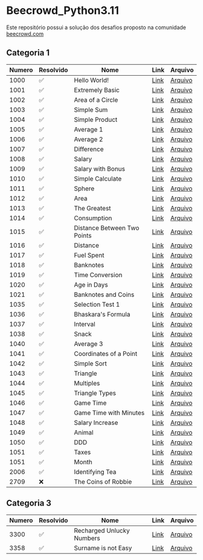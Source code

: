 # Beecrowd_Python3.11

  Este repositório possui a solução dos desafios proposto na comunidade [beecrowd.com](https://www.beecrowd.com.br/judge/en)

## Categoria 1

| Numero | Resolvido | Nome | Link | Arquivo |
|--------|-----------|------|------|---------|
| 1000 | :white_check_mark: | Hello World! | [Link](https://www.beecrowd.com.br/judge/en/problems/view/1000) | [Arquivo](categoria_1/1000.py) |
| 1001 | :white_check_mark: | Extremely Basic | [Link](https://www.beecrowd.com.br/judge/en/problems/view/1001) | [Arquivo](categoria_1/1001.py) |
| 1002 | :white_check_mark: | Area of a Circle | [Link](https://www.beecrowd.com.br/judge/en/problems/view/1002) | [Arquivo](categoria_1/1002.py) |
| 1003 | :white_check_mark: | Simple Sum | [Link](https://www.beecrowd.com.br/judge/en/problems/view/1003) | [Arquivo](categoria_1/1003.py) |
| 1004 | :white_check_mark: | Simple Product | [Link](https://www.beecrowd.com.br/judge/en/problems/view/1004) | [Arquivo](categoria_1/1004.py) |
| 1005 | :white_check_mark: | Average 1 | [Link](https://www.beecrowd.com.br/judge/en/problems/view/1005) | [Arquivo](categoria_1/1005.py) |
| 1006 | :white_check_mark: | Average 2 | [Link](https://www.beecrowd.com.br/judge/en/problems/view/1006) | [Arquivo](categoria_1/1006.py) |
| 1007 | :white_check_mark: | Difference | [Link](https://www.beecrowd.com.br/judge/en/problems/view/1007) | [Arquivo](categoria_1/1007.py) |
| 1008 | :white_check_mark: | Salary | [Link](https://www.beecrowd.com.br/judge/en/problems/view/1008) | [Arquivo](categoria_1/1008py) |
| 1009 | :white_check_mark: | Salary with Bonus | [Link](https://www.beecrowd.com.br/judge/en/problems/view/1009) | [Arquivo](categoria_1/1009.py) |
| 1010 | :white_check_mark: | Simple Calculate | [Link](https://www.beecrowd.com.br/judge/en/problems/view/1010) | [Arquivo](categoria_1/1010.py) |
| 1011 | :white_check_mark: | Sphere | [Link](https://www.beecrowd.com.br/judge/en/problems/view/1011) | [Arquivo](categoria_1/1011.py) |
| 1012 | :white_check_mark: | Area | [Link](https://www.beecrowd.com.br/judge/en/problems/view/1012) | [Arquivo](categoria_1/1012.py) |
| 1013 | :white_check_mark: | The Greatest | [Link](https://www.beecrowd.com.br/judge/en/problems/view/1013) | [Arquivo](categoria_1/1013.py) |
| 1014 | :white_check_mark: | Consumption | [Link](https://www.beecrowd.com.br/judge/en/problems/view/1014) | [Arquivo](categoria_1/1014.py) |
| 1015 | :white_check_mark: | Distance Between Two Points | [Link](https://www.beecrowd.com.br/judge/en/problems/view/1015) | [Arquivo](categoria_1/1015.py) |
| 1016 | :white_check_mark: | Distance | [Link](https://www.beecrowd.com.br/judge/en/problems/view/1016) | [Arquivo](categoria_1/1016.py) |
| 1017 | :white_check_mark: | Fuel Spent | [Link](https://www.beecrowd.com.br/judge/en/problems/view/1017) | [Arquivo](categoria_1/1017.py) |
| 1018 | :white_check_mark: | Banknotes | [Link](https://www.beecrowd.com.br/judge/en/problems/view/1018) | [Arquivo](categoria_1/1018.py) |
| 1019 | :white_check_mark: | Time Conversion | [Link](https://www.beecrowd.com.br/judge/en/problems/view/1019) | [Arquivo](categoria_1/1019.py) |
| 1020 | :white_check_mark: | Age in Days | [Link](https://www.beecrowd.com.br/judge/en/problems/view/1020) | [Arquivo](categoria_1/1020.py) |
| 1021 | :white_check_mark: | Banknotes and Coins | [Link](https://www.beecrowd.com.br/judge/en/problems/view/1021) | [Arquivo](categoria_1/1021.py) |
| 1035 | :white_check_mark: | Selection Test 1 | [Link](https://www.beecrowd.com.br/judge/en/problems/view/1035) | [Arquivo](categoria_1/1035.py) |
| 1036 | :white_check_mark: | Bhaskara's Formula | [Link](https://www.beecrowd.com.br/judge/en/problems/view/1036) | [Arquivo](categoria_1/1036.py) |
| 1037 | :white_check_mark: | Interval | [Link](https://www.beecrowd.com.br/judge/en/problems/view/1037) | [Arquivo](categoria_1/1037.py) |
| 1038 | :white_check_mark: | Snack | [Link](https://www.beecrowd.com.br/judge/en/problems/view/1038) | [Arquivo](categoria_1/1038.py) |
| 1040 | :white_check_mark: | Average 3 | [Link](https://www.beecrowd.com.br/judge/en/problems/view/1040) | [Arquivo](categoria_1/1040.py) |
| 1041 | :white_check_mark: | Coordinates of a Point | [Link](https://www.beecrowd.com.br/judge/en/problems/view/1041) | [Arquivo](categoria_1/1041.py) |
| 1042 | :white_check_mark: | Simple Sort | [Link](https://www.beecrowd.com.br/judge/en/problems/view/1042) | [Arquivo](categoria_1/1042.py) |
| 1043 | :white_check_mark: | Triangle | [Link](https://www.beecrowd.com.br/judge/en/problems/view/1043) | [Arquivo](categoria_1/1043.py) |
| 1044 | :white_check_mark: | Multiples | [Link](https://www.beecrowd.com.br/judge/en/problems/view/1044) | [Arquivo](categoria_1/1044.py) |
| 1045 | :white_check_mark: | Triangle Types | [Link](https://www.beecrowd.com.br/judge/en/problems/view/1045) | [Arquivo](categoria_1/1045.py) |
| 1046 | :white_check_mark: | Game Time | [Link](https://www.beecrowd.com.br/judge/en/problems/view/1046) | [Arquivo](categoria_1/1046.py) |
| 1047 | :white_check_mark: | Game Time with Minutes | [Link](https://www.beecrowd.com.br/judge/en/problems/view/1047) | [Arquivo](categoria_1/1047.py) |
| 1048 | :white_check_mark: | Salary Increase | [Link](https://www.beecrowd.com.br/judge/en/problems/view/1048) | [Arquivo](categoria_1/1048.py) |
| 1049 | :white_check_mark: | Animal | [Link](https://www.beecrowd.com.br/judge/en/problems/view/1049) | [Arquivo](categoria_1/1049.py) |
| 1050 | :white_check_mark: | DDD | [Link](https://www.beecrowd.com.br/judge/en/problems/view/1050) | [Arquivo](categoria_1/1050.py) |
| 1051 | :white_check_mark: | Taxes | [Link](https://www.beecrowd.com.br/judge/en/problems/view/1051) | [Arquivo](categoria_1/1051.py) |
| 1051 | :white_check_mark: | Month | [Link](https://www.beecrowd.com.br/judge/en/problems/view/1052) | [Arquivo](categoria_1/1052.py) |
| 2006 | :white_check_mark: | Identifying Tea | [Link](https://www.beecrowd.com.br/judge/en/problems/view/2006) | [Arquivo](categoria_1/2006.py) |
| 2709 | :x: | The Coins of Robbie | [Link](https://www.beecrowd.com.br/judge/en/problems/view/2709) | [Arquivo](categoria_1/2709.py) |


## Categoria 3

| Numero | Resolvido | Nome | Link | Arquivo |
|--------|-----------|------|------|---------|
| 3300 | :white_check_mark: | Recharged Unlucky Numbers | [Link](https://www.beecrowd.com.br/judge/en/problems/view/3300) | [Arquivo](categoria_3/3300.py) |
| 3358 | :white_check_mark: | Surname is not Easy | [Link](https://www.beecrowd.com.br/judge/en/problems/view/3358) | [Arquivo](categoria_3/3358.py) |
